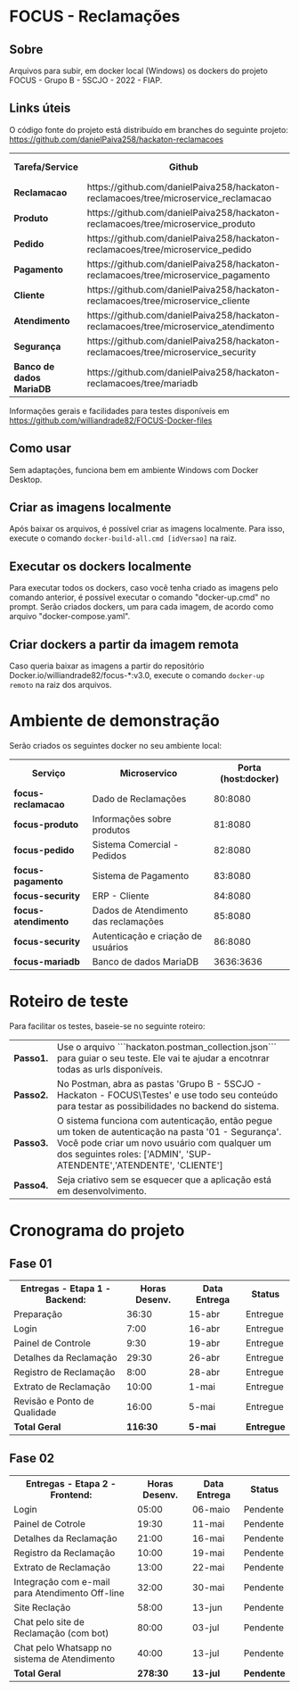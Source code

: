 # FOCUS - Reclamações
## Sobre
Arquivos para subir, em docker local (Windows) os dockers do projeto FOCUS - Grupo B - 5SCJO - 2022 - FIAP.
</br>

## Links úteis

O código fonte do projeto está distribuído em branches do seguinte projeto: https://github.com/danielPaiva258/hackaton-reclamacoes

<table>
<tr><th>Tarefa/Service</th><th>Github</th><th>docker pull (hub.docker.com)</th></tr>
<tr><td><b>Reclamacao</b></td><td> https://github.com/danielPaiva258/hackaton-reclamacoes/tree/microservice_reclamacao </td><td> williandrade82/focus-reclamacao:v3.0</td></tr>
<tr><td><b>Produto</b></td><td> https://github.com/danielPaiva258/hackaton-reclamacoes/tree/microservice_produto </td><td>williandrade82/focus-produto:v3.0</td></tr>
<tr><td><b>Pedido</b></td><td> https://github.com/danielPaiva258/hackaton-reclamacoes/tree/microservice_pedido </td><td>williandrade82/focus-pedido:v3.0</td></tr>
<tr><td><b>Pagamento</b></td><td> https://github.com/danielPaiva258/hackaton-reclamacoes/tree/microservice_pagamento </td><td>williandrade82/focus-pagamento:v3.0</td></tr>
<tr><td><b>Cliente</b></td><td> https://github.com/danielPaiva258/hackaton-reclamacoes/tree/microservice_cliente </td><td>williandrade82/focus-cliente:v3.0</td></tr>
<tr><td><b>Atendimento</b></td><td> https://github.com/danielPaiva258/hackaton-reclamacoes/tree/microservice_atendimento </td><td>williandrade82/focus-atendimento:v3.0</td></tr>
<tr><td><b>Segurança</b></td><td> https://github.com/danielPaiva258/hackaton-reclamacoes/tree/microservice_security </td><td>williandrade82/focus-security:v3.0</td></tr>
<tr><td><b>Banco de dados MariaDB </b></td><td> https://github.com/danielPaiva258/hackaton-reclamacoes/tree/mariadb </td><td>williandrade82/focus-mariadb:v3.0</td></tr>
</table>

Informações gerais e facilidades para testes disponíveis em https://github.com/williandrade82/FOCUS-Docker-files


## Como usar
Sem adaptações, funciona bem em ambiente Windows com Docker Desktop.

## Criar as imagens localmente
Após baixar os arquivos, é possível criar as imagens localmente.
Para isso, execute o comando ```docker-build-all.cmd [idVersao]``` na raiz.

## Executar os dockers localmente
Para executar todos os dockers, caso você tenha criado as imagens pelo comando anterior, é possível executar o comando "docker-up.cmd" no prompt.
Serão criados dockers, um para cada imagem, de acordo como arquivo "docker-compose.yaml".

## Criar dockers a partir da imagem remota
Caso queria baixar as imagens a partir do repositório Docker.io/williandrade82/focus-*:v3.0, execute o comando ```docker-up remoto``` na raiz dos arquivos.

# Ambiente de demonstração
Serão criados os seguintes docker no seu ambiente local:
<table>
<tr><th>Serviço</th><th>Microservico</th><th>Porta (host:docker)</th></tr>
<tr><td><b>focus-reclamacao</b></td><td> Dado de Reclamações </td><td>80:8080</td></tr>
<tr><td><b>focus-produto</b></td><td> Informações sobre produtos </td><td>81:8080</td></tr>
<tr><td><b>focus-pedido</b></td><td> Sistema Comercial - Pedidos </td><td>82:8080</td></tr>
<tr><td><b>focus-pagamento</b></td><td> Sistema de Pagamento </td><td>83:8080</td></tr>
<tr><td><b>focus-security</b></td><td> ERP - Cliente </td><td>84:8080</td></tr>
<tr><td><b>focus-atendimento</b></td><td> Dados de Atendimento das reclamações </td><td>85:8080</td></tr>
<tr><td><b>focus-security</b></td><td> Autenticação e criação de usuários </td><td>86:8080</td></tr>
<tr><td><b>focus-mariadb</b></td><td> Banco de dados MariaDB </td><td>3636:3636</td></tr>
</table>

# Roteiro de teste

Para facilitar os testes, baseie-se no seguinte roteiro:
<table>
<tr><td><b>Passo1.</b></td><td>
Use o arquivo ```hackaton.postman_collection.json``` para guiar o seu teste. Ele vai te ajudar a encotnrar todas as urls disponíveis.
</td></tr>
<tr><td><b>Passo2.</b></td><td>
No Postman, abra as pastas 'Grupo B - 5SCJO - Hackaton - FOCUS\Testes' e use todo seu conteúdo para testar as possibilidades no backend do sistema.
</td></tr>
<tr><td><b>Passo3.</b></td><td>
O sistema funciona com autenticação, então pegue um token de autenticação na pasta '01 - Segurança'. Você pode criar um novo usuário com qualquer um dos seguintes roles: ['ADMIN', 'SUP-ATENDENTE','ATENDENTE', 'CLIENTE']
</td></tr>
<tr><td><b>Passo4.</b></td><td>
Seja criativo sem se esquecer que a aplicação está em desenvolvimento.

</td></tr></table>

# Cronograma do projeto
## Fase 01
<table><tr>
<th>Entregas - Etapa 1 - Backend: </th><th>Horas Desenv.</th><th>Data Entrega</th><th>Status</th></tr>
<tr><td>Preparação</td><td> 36:30 </td><td>15-abr</td><td>Entregue</td></tr>
<tr><td>Login </td><td>7:00 </td><td>16-abr</td><td>Entregue</td></tr>
<tr><td>Painel de Controle </td><td>9:30 </td><td>19-abr</td><td>Entregue</td></tr>
<tr><td>Detalhes da Reclamação </td><td>29:30 </td><td>26-abr</td><td>Entregue</td></tr>
<tr><td>Registro de Reclamação </td><td>8:00</td><td> 28-abr</td><td>Entregue</td></tr>
<tr><td>Extrato de Reclamação </td><td>10:00 </td><td>1-mai</td><td>Entregue</td></tr>
<tr><td>Revisão e Ponto de Qualidade </td><td>16:00 </td><td>5-mai</td><td>Entregue</td></tr>
<tr><td><b>Total Geral </b></td><td><b>116:30</b></td><td><b>5-mai</b></td><td><b>Entregue</b></td></tr></table>

## Fase 02
<table><tr>
<th>Entregas - Etapa 2 - Frontend: </th><th>Horas Desenv.</th><th>Data Entrega</th><th>Status</th></tr>
<tr><td>Login                   </td><td>05:00 </td><td>06-maio</td><td>Pendente</td></tr>
<tr><td>Painel de Cotrole       </td><td>19:30   </td><td>11-mai</td><td>Pendente</td></tr>
<tr><td>Detalhes da Reclamação  </td><td>21:00   </td><td>16-mai</td><td>Pendente</td></tr>
<tr><td>Registro da Reclamação  </td><td>10:00  </td><td>19-mai</td><td>Pendente</td></tr>
<tr><td>Extrato de Reclamação   </td><td>13:00     </td><td> 22-mai</td><td>Pendente</td></tr>
<tr><td>Integração com e-mail para Atendimento Off-line </td><td>32:00 </td><td>30-mai</td><td>Pendente</td></tr>
<tr><td>Site Reclação           </td><td>58:00  </td><td>13-jun</td><td>Pendente</td></tr>
<tr><td>Chat pelo site de Reclamação (com bot)  </td><td>80:00 </td><td>03-jul</td><td>Pendente</td></tr>
<tr><td>Chat pelo Whatsapp no sistema de Atendimento </td><td>40:00 </td><td>13-jul</td><td>Pendente</td></tr>
<tr><td><b>Total Geral </b>     </td><td><b>278:30</b></td><td><b>13-jul</b></td><td><b>Pendente</b></td></tr></table>
